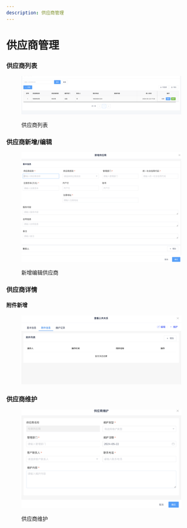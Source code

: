 ```yaml
---
description: 供应商管理
---
```


# 供应商管理

### 供应商列表

<figure><img src="../../../.gitbook/assets/image (121).png" alt=""><figcaption><p>供应商列表</p></figcaption></figure>

### 供应商新增/编辑

<figure><img src="../../../.gitbook/assets/image (120).png" alt=""><figcaption><p>新增编辑供应商</p></figcaption></figure>

### 供应商详情

#### 附件新增

<figure><img src="../../../.gitbook/assets/image (126).png" alt=""><figcaption></figcaption></figure>

### 供应商维护

<figure><img src="../../../.gitbook/assets/image (122).png" alt=""><figcaption><p>供应商维护</p></figcaption></figure>
